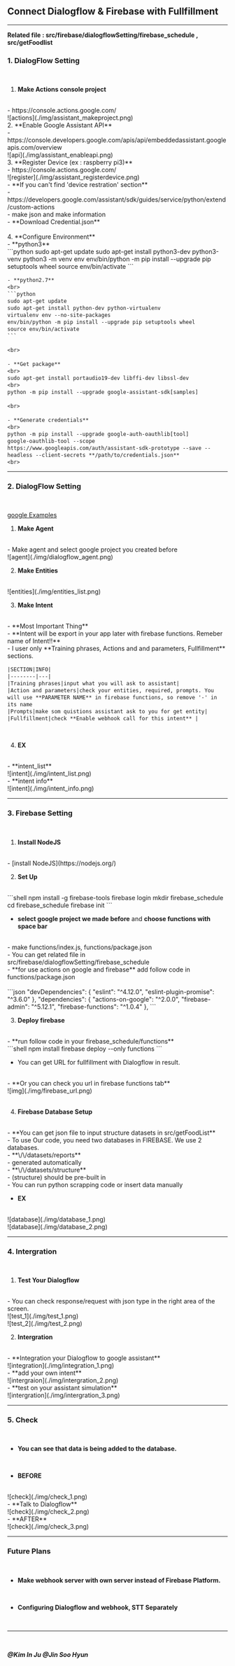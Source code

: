 ## Connect Dialogflow & Firebase with Fullfillment

---

**Related file : src/firebase/dialogflowSetting/firebase_schedule , src/getFoodlist**
<br>

### 1. DialogFlow Setting
<br>

1. **Make Actions console project**
<br>
    - https://console.actions.google.com/
    <br>
    ![actions](./img/assistant_makeproject.png)
<br>
2. **Enable Google Assistant API**
<br>
    - https://console.developers.google.com/apis/api/embeddedassistant.googleapis.com/overview
    <br>
    ![api](./img/assistant_enableapi.png)
<br>
3. **Register Device (ex : raspberry pi3)**
<br>
    - https://console.actions.google.com/
    <br>
    ![register](./img/assistant_registerdevice.png)
    <br>
    - **If you can't find 'device restration' section**
    <br>
      - https://developers.google.com/assistant/sdk/guides/service/python/extend/custom-actions
    <br>
      - make json and make information
    <br>
    - **Download Credential.json**
    <br>
<br>
4. **Configure Environment**
<br>
    - **python3**
    <br>
    ```python
    sudo apt-get update
    sudo apt-get install python3-dev python3-venv
    python3 -m venv env
    env/bin/python -m pip install --upgrade pip setuptools wheel
    source env/bin/activate
    ```
    <br>

    - **python2.7**
    <br>
    ```python
    sudo apt-get update
    sudo apt-get install python-dev python-virtualenv
    virtualenv env --no-site-packages
    env/bin/python -m pip install --upgrade pip setuptools wheel
    source env/bin/activate
    ```

    <br>

    - **Get package**
    <br>
    sudo apt-get install portaudio19-dev libffi-dev libssl-dev
    <br>
    python -m pip install --upgrade google-assistant-sdk[samples]

    <br>

    - **Generate credentials**
    <br>
    python -m pip install --upgrade google-auth-oauthlib[tool]
    google-oauthlib-tool --scope https://www.googleapis.com/auth/assistant-sdk-prototype --save --headless --client-secrets **/path/to/credentials.json**
    <br>

---

### 2. DialogFlow Setting

<br>

[google Examples](https://developers.google.com/actions/dialogflow/first-app)
<br>

1. **Make Agent**
  <br>
  - Make agent and select google project you created before
  <br>
  ![agent](./img/dialogflow_agent.png)
  <br>

2. **Make Entities**
  <br>
  ![entities](./img/entities_list.png)
  <br>

3. **Make Intent**
<br>
  - **Most Important Thing**
  <br>
  - **Intent will be export in your app later with firebase functions. Remeber name of Intent!!**
  <br>
  - I user only **Training phrases, Actions and and parameters, Fullfillment** sections.
  <br>

    |SECTION|INFO|
    |--------|---|
    |Training phrases|input what you will ask to assistant|
    |Action and parameters|check your entities, required, prompts. You will use **PARAMETER NAME** in firebase functions, so remove '-' in its name
    |Prompts|make som quistions assistant ask to you for get entity|
    |Fullfillment|check **Enable webhook call for this intent** |


<br>

4. **EX**
<br>
    - **intent_list**
    <br>
    ![intent](./img/intent_list.png)
    <br>
    - **intent info**
    <br>
    ![intent](./img/intent_info.png)
    <br>

---
### 3. Firebase Setting

<br>

1. **Install NodeJS**
<br>
  - [install NodeJS](https://nodejs.org/)
<br>

2. **Set Up**
<br>  
  ```shell
  npm install -g firebase-tools
  firebase login
  mkdir firebase_schedule
  cd firebase_schedule
  firebase init
  ```
<br>    

  - **select google project we made before** and **choose functions with space bar**
  <br>
  - make functions/index.js, functions/package.json
  <br>
  - You can get related file in src/firebase/dialogflowSetting/firebase_schedule
  <br>
  - **for use actions on google and firebase** add follow code in functions/package.json
  <br>
  <br>
  ```json
  "devDependencies": {
  "eslint": "^4.12.0",
  "eslint-plugin-promise": "^3.6.0"
  },
  "dependencies": {
    "actions-on-google": "^2.0.0",
    "firebase-admin": "^5.12.1",
    "firebase-functions": "^1.0.4"
  },
  ```

<br>

3. **Deploy firebase**
<br>
- **run follow code in your firebase_schedule/functions**
<br>
  ```shell
  npm install
  firebase deploy --only functions
  ```
  <br>

- You can get URL for fullfillment with Dialogflow in result.
<br>
- **Or you can check you url in firebase functions tab**
<br>
![img](./img/firebase_url.png)
<br>
<br>

4. **Firebase Database Setup**
  <br>
  - **You can get json file to input structure datasets in src/getFoodList**
  <br>
  - To use Our code, you need two databases in FIREBASE. We use 2 databases.
  <br>
  - **\<projet name>/\<Database name>/datasets/reports**
  <br>
    - generated automatically
    <br>
  - **\<project name>/\<Databse name>/datasets/structure**
  <br>
    - (structure) should be pre-built in
    <br>
    - You can run python scrapping code or insert data manually
    <br>

  - **EX**
  <br>
    ![database](./img/database_1.png)
    <br>
    ![database](./img/database_2.png)
    <br>

---

### 4. **Intergration**
<br>

1. **Test Your Dialogflow**
<br>
  - You can check response/request with json type in the right area of ​​the screen.
  <br>
  ![test_1](./img/test_1.png)
  <br>
  ![test_2](./img/test_2.png)
  <br>

2. **Intergration**
<br>
  - **Integration your Dialogflow to google assistant**
  <br>
  ![integration](./img/integration_1.png)
  <br>
  - **add your own intent**
  <br>
  ![intergraion](./img/intergration_2.png)
  <br>
  - **test on your assistant simulation**
  <br>
  ![intergration](./img/intergration_3.png)
  <br>


---
### 5. **Check**
<br>

- **You can see that data is being added to the database.**
<br>

- **BEFORE**
<br>
![check](./img/check_1.png)
<br>
- **Talk to Dialogflow**
<br>
![check](./img/check_2.png)
<br>
- **AFTER**
<br>
![check](./img/check_3.png)
<br>

---
### Future Plans

<br>

  - **Make webhook server with own server instead of Firebase Platform.**
  <br>

  - **Configuring Dialogflow and webhook, STT Separately**
  <br>


---
<br>

***@Kim In Ju @Jin Soo Hyun***
